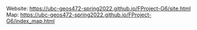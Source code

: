 Website: https://ubc-geos472-spring2022.github.io/FProject-G6/site.html
Map: https://ubc-geos472-spring2022.github.io/FProject-G6/index_map.html
